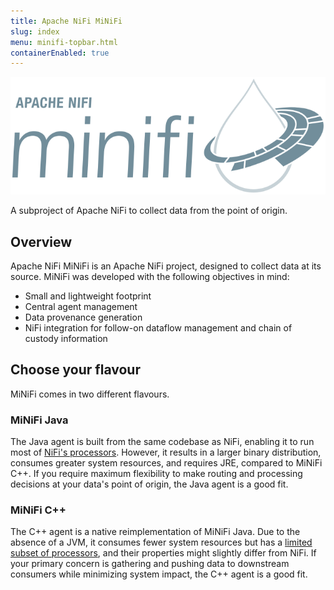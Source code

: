 ```yaml
---
title: Apache NiFi MiNiFi
slug: index
menu: minifi-topbar.html
containerEnabled: true
---
```


<div class="large-6">
  <img id="minifi-logo" src="/assets/images/minifi/minifi-logo.svg" alt="MiNiFi logo">
</div>

<p class="description">A subproject of Apache NiFi to collect data from the point of origin.</p>


## Overview

Apache NiFi MiNiFi is an Apache NiFi project, designed to collect data at its source. MiNiFi was developed with the following objectives in mind:
* Small and lightweight footprint
* Central agent management
* Data provenance generation
* NiFi integration for follow-on dataflow management and chain of custody information


## Choose your flavour

MiNiFi comes in two different flavours.

### MiNiFi Java
The Java agent is built from the same codebase as NiFi, enabling it to run most of [NiFi's processors](http://nifi.apache.org/docs.html).
However, it results in a larger binary distribution, consumes greater system resources, and requires JRE, compared to MiNiFi C++.
If you require maximum flexibility to make routing and processing decisions at your data's point of origin, the Java agent is a good fit.


### MiNiFi C++
The C++ agent is a native reimplementation of MiNiFi Java.
Due to the absence of a JVM, it consumes fewer system resources but has a [limited subset of processors](https://github.com/apache/nifi-minifi-cpp/blob/main/PROCESSORS.md), and their properties might slightly differ from NiFi.
If your primary concern is gathering and pushing data to downstream consumers while minimizing system impact, the C++ agent is a good fit.

